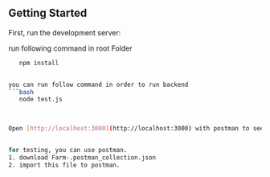 ## Getting Started

First, run the development server:


run following command in root Folder
```bash
   npm install


you can run follow command in order to run backend
```bash
   node test.js

   

Open [http://localhost:3000](http://localhost:3000) with postman to see the result.


for testing, you can use postman.
1. download Farm-.postman_collection.json
2. import this file to postman.